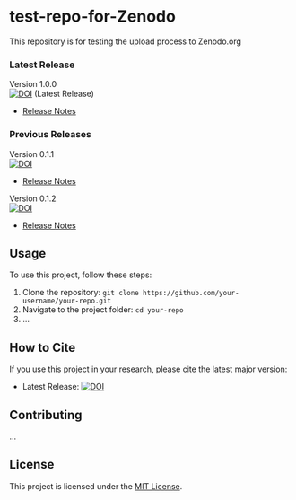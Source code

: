 # test-repo-for-Zenodo

This repository is for testing the upload process to Zenodo.org

### Latest Release
Version 1.0.0 <br>
[![DOI](https://sandbox.zenodo.org/badge/762233545.svg)](https://sandbox.zenodo.org/doi/10.5072/zenodo.30865) (Latest Release)
- [Release Notes](https://github.com/golldavid/test-repo-for-Zenodo/releases/tag/v1.0.0)

### Previous Releases
Version 0.1.1 <br>
[![DOI](https://sandbox.zenodo.org/badge/762233545.svg)](https://sandbox.zenodo.org/doi/10.5072/zenodo.30865)
- [Release Notes](https://github.com/golldavid/test-repo-for-Zenodo/releases/tag/v0.1.1)

Version 0.1.2 <br>
[![DOI](https://sandbox.zenodo.org/badge/762233545.svg)](https://sandbox.zenodo.org/doi/10.5072/zenodo.30865)
- [Release Notes](https://github.com/golldavid/test-repo-for-Zenodo/releases/tag/v0.1.2)

## Usage

To use this project, follow these steps:

1. Clone the repository: `git clone https://github.com/your-username/your-repo.git`
2. Navigate to the project folder: `cd your-repo`
3. ...

## How to Cite

If you use this project in your research, please cite the latest major version:

- Latest Release: [![DOI](https://sandbox.zenodo.org/badge/762233545.svg)](https://sandbox.zenodo.org/doi/10.5072/zenodo.30865)

## Contributing

...

## License

This project is licensed under the [MIT License](LICENSE).


